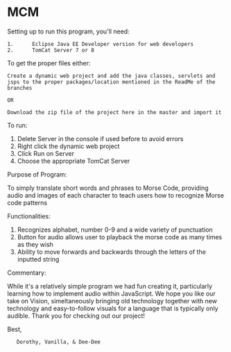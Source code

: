 # MCM
Setting up to run this program, you'll need:

    1.      Eclipse Java EE Developer version for web developers
    2.      TomCat Server 7 or 8
    
To get the proper files either:

    Create a dynamic web project and add the java classes, servlets and jsps to the proper packages/location mentioned in the ReadMe of the branches 
   
    OR 
    
    Download the zip file of the project here in the master and import it
    
To run:

  1.    Delete Server in the console if used before to avoid errors
  2.    Right click the dynamic web project
  3.    Click Run on Server
  4.    Choose the appropriate TomCat Server
  
Purpose of Program:

  To simply translate short words and phrases to Morse Code, providing audio and images of each character to teach users how to recognize Morse code patterns
  
Functionalities:
  1.    Recognizes alphabet, number 0-9 and a wide variety of punctuation
  2.    Button for audio allows user to playback the morse code as many times as they wish
  3.    Ability to move forwards and backwards through the letters of the inputted string
  
Commentary: 

   While it's a relatively simple program we had fun creating it, particularly learning how to implement audio within JavaScript. We hope    you like our take on Vision, simeltaneously bringing old technology together with new technology and easy-to-follow visuals for a          language that is typically only audible. Thank you for checking out our project!
  
  Best, 
  
       Dorothy, Vanilla, & Dee-Dee
  
  
